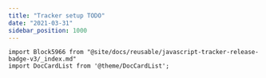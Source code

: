 ```yaml
---
title: "Tracker setup TODO"
date: "2021-03-31"
sidebar_position: 1000
---
```


```mdx-code-block
import Block5966 from "@site/docs/reusable/javascript-tracker-release-badge-v3/_index.md"
import DocCardList from '@theme/DocCardList';
```

<Block5966/>

<DocCardList/>
